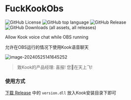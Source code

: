 # FuckKookObs

![GitHub License](https://img.shields.io/github/license/SakuraKoi/FuckKookObs?style=for-the-badge) ![GitHub top language](https://img.shields.io/github/languages/top/SakuraKoi/FuckKookObs?style=for-the-badge) ![GitHub Release](https://img.shields.io/github/v/release/SakuraKoi/FuckKookObs?include_prereleases&style=for-the-badge) ![GitHub Downloads (all assets, all releases)](https://img.shields.io/github/downloads/SakuraKoi/FuckKookObs/total?style=for-the-badge)

Allow Kook voice chat while OBS running

允许在OBS运行的情况下使用Kook语音聊天



![image-20240525141645252](https://s2.loli.net/2024/05/25/ymq7H2fJtVLxgke.png)

> 致Kook的产品经理: 喜报! 您🐴在天上飞!



### 使用方式

[下载 Release](https://github.com/SakuraKoi/FuckKookObs/releases/latest/download/version.dll) 中的 `version.dll` 放入Kook安装目录下即可
